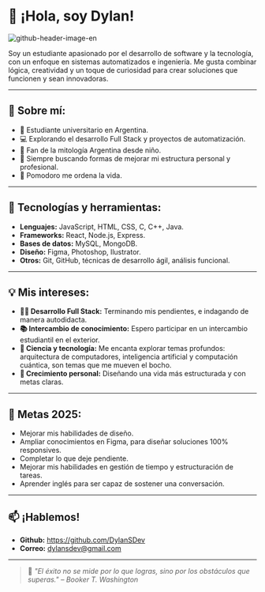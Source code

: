 # 👋 ¡Hola, soy Dylan!  

![github-header-image-en](https://res.cloudinary.com/dylansdev/image/upload/v1737342995/DYLANSDEV_1_cz375c.gif)

Soy un estudiante apasionado por el desarrollo de software y la tecnología, con un enfoque en sistemas automatizados e ingeniería. Me gusta combinar lógica, creatividad y un toque de curiosidad para crear soluciones que funcionen y sean innovadoras.  

---

## 🚀 Sobre mí:  

- 📍 Estudiante universitario en Argentina.  
- 💻 Explorando el desarrollo Full Stack y proyectos de automatización.  
- 📘 Fan de la mitología Argentina desde niño.  
- 🌟 Siempre buscando formas de mejorar mi estructura personal y profesional.  
- 🍅 Pomodoro me ordena la vida.

---

## 🔧 Tecnologías y herramientas:  

- **Lenguajes:** JavaScript, HTML, CSS, C, C++, Java.  
- **Frameworks:** React, Node.js, Express.  
- **Bases de datos:** MySQL, MongoDB.
- **Diseño:** Figma, Photoshop, Ilustrator.
- **Otros:** Git, GitHub, técnicas de desarrollo ágil, análisis funcional.  

---

## 💡 Mis intereses:  

- **👨‍💻 Desarrollo Full Stack:** Terminando mis pendientes, e indagando de manera autodidacta.
- **📚 Intercambio de conocimiento:** Espero participar en un intercambio estudiantil en el exterior. 
- **📖 Ciencia y tecnología:** Me encanta explorar temas profundos: arquitectura de computadores, inteligencia artificial y computación cuántica, son temas que me mueven el bocho.
- **🎯 Crecimiento personal:** Diseñando una vida más estructurada y con metas claras.  

---

## 🎯 Metas 2025:  

- Mejorar mis habilidades de diseño.
- Ampliar conocimientos en Figma, para diseñar soluciones 100% responsives.
- Completar lo que deje pendiente. 
- Mejorar mis habilidades en gestión de tiempo y estructuración de tareas.    
- Aprender inglés para ser capaz de sostener una conversación.

---

## 📫 ¡Hablemos!  

- **Github:** https://github.com/DylanSDev
- **Correo:** [dylansdev@gmail.com](mailto:dylansdev@gmail.com)  

---

> 💭 *"El éxito no se mide por lo que logras, sino por los obstáculos que superas." – Booker T. Washington*  


<!---
DylanSDev/DylanSDev is a ✨ special ✨ repository because its `README.md` (this file) appears on your GitHub profile.
You can click the Preview link to take a look at your changes.
--->
